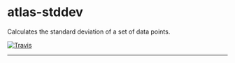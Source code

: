 # atlas-stddev

Calculates the standard deviation of a set of data points.

[![Travis](https://img.shields.io/travis/atlassubbed/atlas-stddev.svg)](https://travis-ci.org/atlassubbed/atlas-stddev)

---
